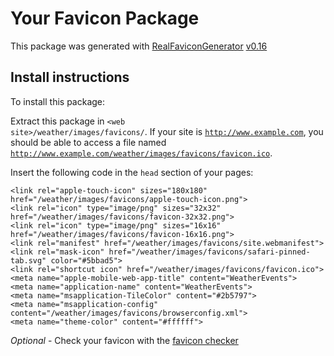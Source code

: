 # Your Favicon Package

This package was generated with [RealFaviconGenerator](https://realfavicongenerator.net/) [v0.16](https://realfavicongenerator.net/change_log#v0.16)

## Install instructions

To install this package:

Extract this package in <code>&lt;web site&gt;/weather/images/favicons/</code>. If your site is <code>http://www.example.com</code>, you should be able to access a file named <code>http://www.example.com/weather/images/favicons/favicon.ico</code>.

Insert the following code in the `head` section of your pages:

    <link rel="apple-touch-icon" sizes="180x180" href="/weather/images/favicons/apple-touch-icon.png">
    <link rel="icon" type="image/png" sizes="32x32" href="/weather/images/favicons/favicon-32x32.png">
    <link rel="icon" type="image/png" sizes="16x16" href="/weather/images/favicons/favicon-16x16.png">
    <link rel="manifest" href="/weather/images/favicons/site.webmanifest">
    <link rel="mask-icon" href="/weather/images/favicons/safari-pinned-tab.svg" color="#5bbad5">
    <link rel="shortcut icon" href="/weather/images/favicons/favicon.ico">
    <meta name="apple-mobile-web-app-title" content="WeatherEvents">
    <meta name="application-name" content="WeatherEvents">
    <meta name="msapplication-TileColor" content="#2b5797">
    <meta name="msapplication-config" content="/weather/images/favicons/browserconfig.xml">
    <meta name="theme-color" content="#ffffff">

*Optional* - Check your favicon with the [favicon checker](https://realfavicongenerator.net/favicon_checker)